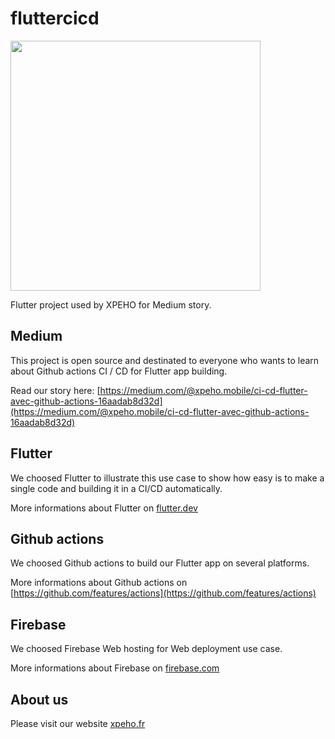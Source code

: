 # fluttercicd

<img src="docs/static/images/header.png" height="400" />

Flutter project used by XPEHO for Medium story.

## Medium

This project is open source and destinated to everyone who wants to learn about Github actions CI / CD for Flutter app building.

Read our story here: [https://medium.com/@xpeho.mobile/ci-cd-flutter-avec-github-actions-16aadab8d32d](https://medium.com/@xpeho.mobile/ci-cd-flutter-avec-github-actions-16aadab8d32d)

## Flutter

We choosed Flutter to illustrate this use case to show how easy is to make a single code and building it in a CI/CD automatically.

More informations about Flutter on [flutter.dev](https://www.flutter.dev/)

## Github actions

We choosed Github actions to build our Flutter app on several platforms.

More informations about Github actions on [https://github.com/features/actions](https://github.com/features/actions)

## Firebase

We choosed Firebase Web hosting for Web deployment use case.

More informations about Firebase on [firebase.com](https://www.firebase.com)

## About us

Please visit our website [xpeho.fr](https://www.xpeho.fr/)
 